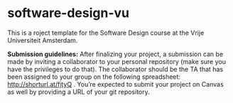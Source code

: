 # software-design-vu
This is a roject template for the Software Design course at the Vrije Universiteit Amsterdam. 

**Submission guidelines:**
After finalizing your project, a submission can be made by inviting a collaborator to your personal repository (make sure you have the privileges to do that). The collaborator should be the TA that has been assigned to your group on the following spreadsheet: http://shorturl.at/fjtyQ . 
You’re expected to submit your project on Canvas as well by providing a URL of your git repository.


